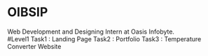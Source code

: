 # OIBSIP
Web Development and Designing Intern at Oasis Infobyte.      
#Level1
Task1 : Landing Page
Task2 : Portfolio
Task3 : Temperature Converter Website
